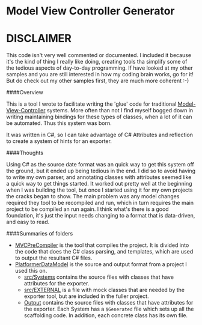 # Model View Controller Generator

# DISCLAIMER 
This code isn't very well commented or documented.  I included it because it's the kind of thing I really like doing, creating tools tha simplify some of the tedious aspects of day-to-day programming.  If have looked at my other samples and you are still interested in how my coding brain works, go for it!  But do check out my other samples first, they are much more coherent :-)

####Overview

This is a tool I wrote to facilitate writing the 'glue' code for traditional [Model-View-Controller](https://en.wikipedia.org/wiki/Model%E2%80%93view%E2%80%93controller) systems.  More often than not I find myself bogged down in writing maintaining bindings for these types of classes, when a lot of it can be automated.  Thus this system was born.

It was written in C#, so I can take advantage of C# Attributes and reflection to create a system of hints for an exporter.

####Thoughts

Using C# as the source date format was an quick way to get this system off the ground, but it ended up being tedious in the end.  I did so to avoid having to write my own parser, and annotating classes with attributes seemed like a quick way to get things started.  It worked out pretty well at the beginning when I was building the tool, but once I started using it for my own projects the cracks began to show.  The main problem was any model changes required they tool to be recompiled and run, which in turn requires the main project to be compiled an run again.  I think what's there is a good foundation, it's just the input needs changing to a format that is data-driven, and easy to read. 

####Summaries of folders

* [MVCPreCompiler](MVCPreCompiler/) is the tool that compiles the project.  It is divided into the code that does the C# class parsing, and templates, which are used to output the resultant C# files.
* [PlatformerDataModel](PlatformerDataModel/) is the source and output format from a project I used this on.
    * [src/Systems](PlatformerDataModel/src/Systems/) contains the source files with classes that have attributes for the exporter.
    * [src/EXTERNAL](PlatformerDataModel/src/EXTERNAL/) is a file with mock classes that are needed by the exporter tool, but are included in the fuller project.
    * [Output](PlatformerDataModel/Output/) contains the source files with classes that have attributes for the exporter.  Each System has a `$Generated` file which sets up all the scaffolding code.  In addition, each concrete class has its own file.